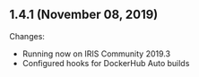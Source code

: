 ## 1.4.1 (November 08, 2019)

Changes:
- Running now on IRIS Community 2019.3
- Configured hooks for DockerHub Auto builds